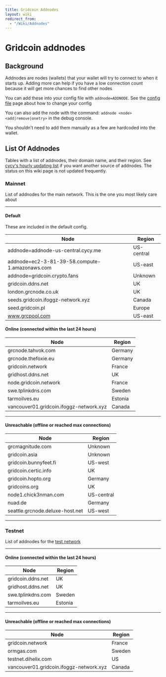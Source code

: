 ```yaml
---
title: Gridcoin Addnodes
layout: wiki
redirect_from:
  - "/Wiki/Addnodes"
---
```



# Gridcoin addnodes
## Background
Addnodes are nodes (wallets) that your wallet will try to connect to when it
starts up. Adding more can help if you have a low connection count because it
will get more chances to find other nodes

You can add these into your config file with `addnode=ADDNODE`. 
See the [config file](config-file "wikilink") page about how to change your config

You can also add the node with the command: `addnode <node> <add|remove|onetry>` 
in the debug console.

You shouldn't need to add them manually as a few are hardcoded into the wallet.


## List Of Addnodes

Tables with a list of addnodes, their domain name, and their region. See [cycy's hourly updating list](https://addnode.cycy.me)
if you want another source of addnodes. The status on this wiki page is not updated frequently.


### Mainnet

List of addnodes for the main network. This is the one you most likely care about

------------

#### Default
These are included in the default config. 

| Node | Region |
|-|-|
| addnode=addnode-us-central.cycy.me | US-central |
| addnode=ec2-3-81-39-58.compute-1.amazonaws.com | US-east |
| addnode=gridcoin.crypto.fans | Unknown |
| gridcoin.ddns.net | UK |
| london.grcnode.co.uk | UK |
| seeds.gridcoin.ifoggz-network.xyz | Canada |
| seed.gridcoin.pl | Europe |
| www.grcpool.com | US-east |


#### Online (connected within the last 24 hours)

| Node | Region |
|----|-----|
| grcnode.tahvok.com                      | Germany |
| grcnode.thefoxie.eu                     | Germany |
| gridcoin.network                        | France |
| gridhost.ddns.net                       | UK |
| node.gridcoin.network                   | France |
| swe.tplinkdns.com                       | Sweden |
| tarmoilves.eu                           | Estonia |
| vancouver01.gridcoin.ifoggz-network.xyz | Canada |

------------

#### Unreachable (offline or reached max connections)

| Node | Region |    
| ---- | ------ |
| grcmagnitude.com                        | Unknown |
| gridcoin.asia                           | Unknown |
| gridcoin.bunnyfeet.fi                   | US-west |
| gridcoin.certic.info                    | UK |
| gridcoin.hopto.org                      | Germany |
| gridcoins.org                           | UK |
| node1.chick3nman.com                    | US-central |
| nuad.de                                 | Germany |
| seattle.grcnode.deluxe-host.net         | US-west |

------------

### Testnet

List of addnodes for the [test network](testnet "wikilink")

------------

#### Online (connected within the last 24 hours)

| Node | Region |
| ---- | ------ |
| gridcoin.ddns.net                       | UK |
| gridhost.ddns.net                       | UK |
| swe.tplinkdns.com                       | Sweden |
| tarmoilves.eu                           | Estonia |

------------

#### Unreachable (offline or reached max connections)

| Node | Region |
| ---- | ------ |
| gridcoin.network                        | France |
| ormgas.com                              | Sweden |
| testnet.dihelix.com                     | US |
| vancouver01.gridcoin.ifoggz-network.xyz | Canada |

